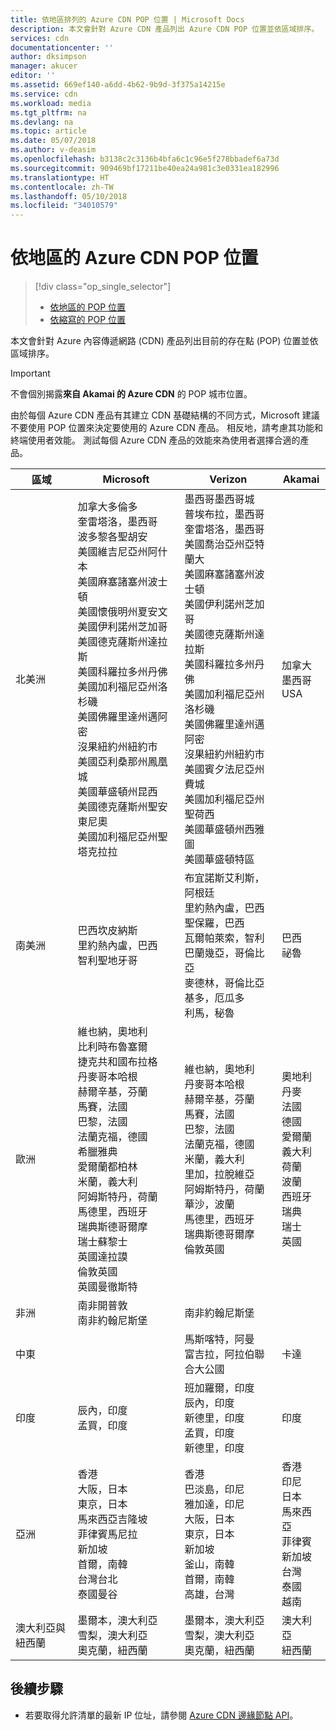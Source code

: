 ```yaml
---
title: 依地區排列的 Azure CDN POP 位置 | Microsoft Docs
description: 本文會針對 Azure CDN 產品列出 Azure CDN POP 位置並依區域排序。
services: cdn
documentationcenter: ''
author: dksimpson
manager: akucer
editor: ''
ms.assetid: 669ef140-a6dd-4b62-9b9d-3f375a14215e
ms.service: cdn
ms.workload: media
ms.tgt_pltfrm: na
ms.devlang: na
ms.topic: article
ms.date: 05/07/2018
ms.author: v-deasim
ms.openlocfilehash: b3138c2c3136b4bfa6c1c96e5f278bbadef6a73d
ms.sourcegitcommit: 909469bf17211be40ea24a981c3e0331ea182996
ms.translationtype: HT
ms.contentlocale: zh-TW
ms.lasthandoff: 05/10/2018
ms.locfileid: "34010579"
---
```

# <a name="azure-cdn-pop-locations-by-region"></a>依地區的 Azure CDN POP 位置
> [!div class="op_single_selector"]
> * [依地區的 POP 位置](cdn-pop-locations.md)
> * [依縮寫的 POP 位置](cdn-pop-abbreviations.md)
> 


本文會針對 Azure 內容傳遞網路 (CDN) 產品列出目前的存在點 (POP) 位置並依區域排序。

> [!IMPORTANT]
> 不會個別揭露**來自 Akamai 的 Azure CDN** 的 POP 城市位置。  
> 
> 由於每個 Azure CDN 產品有其建立 CDN 基礎結構的不同方式，Microsoft 建議不要使用 POP 位置來決定要使用的 Azure CDN 產品。 相反地，請考慮其功能和終端使用者效能。 測試每個 Azure CDN 產品的效能來為使用者選擇合適的產品。 
> 

| 區域 | Microsoft | Verizon | Akamai |
| --- | --- | --- | --- |
| 北美洲 | 加拿大多倫多<br />奎雷塔洛，墨西哥<br />波多黎各聖胡安<br />美國維吉尼亞州阿什本<br />美國麻塞諸塞州波士頓<br />美國懷俄明州夏安文<br />美國伊利諾州芝加哥<br /> 美國德克薩斯州達拉斯<br />美國科羅拉多州丹佛<br />美國加利福尼亞州洛杉磯<br />美國佛羅里達州邁阿密<br />沒果紐約州紐約市<br />美國亞利桑那州鳳凰城<br />美國華盛頓州昆西<br />美國德克薩斯州聖安東尼奧<br />美國加利福尼亞州聖塔克拉拉<br />| 墨西哥墨西哥城<br />普埃布拉，墨西哥<br />奎雷塔洛，墨西哥<br />美國喬治亞州亞特蘭大<br />美國麻塞諸塞州波士頓<br />美國伊利諾州芝加哥<br />美國德克薩斯州達拉斯<br />美國科羅拉多州丹佛<br />美國加利福尼亞州洛杉磯<br />美國佛羅里達州邁阿密<br />沒果紐約州紐約市<br />美國賓夕法尼亞州費城<br />美國加利福尼亞州聖荷西<br />美國華盛頓州西雅圖<br />美國華盛頓特區 | 加拿大<br />墨西哥<br />USA |
| 南美洲 | 巴西坎皮納斯<br />里約熱內盧，巴西<br />智利聖地牙哥 | 布宜諾斯艾利斯，阿根廷<br />里約熱內盧，巴西<br />聖保羅，巴西<br />瓦爾帕萊索，智利<br />巴蘭幾亞，哥倫比亞<br />麥德林，哥倫比亞<br />基多，厄瓜多<br />利馬，秘魯 | 巴西<br />祕魯 |
| 歐洲 | 維也納，奧地利<br />比利時布魯塞爾<br />捷克共和國布拉格<br />丹麥哥本哈根<br /> 赫爾辛基，芬蘭<br />馬賽，法國<br />巴黎，法國<br />法蘭克福，德國<br />希臘雅典<br />愛爾蘭都柏林<br />米蘭，義大利<br />阿姆斯特丹，荷蘭<br />馬德里，西班牙<br />瑞典斯德哥爾摩<br />瑞士蘇黎士<br />英國達拉謨<br />倫敦英國<br />英國曼徹斯特 | 維也納，奧地利<br />丹麥哥本哈根<br />赫爾辛基，芬蘭<br />馬賽，法國<br />巴黎，法國<br />法蘭克福，德國<br />米蘭，義大利<br />里加，拉脫維亞<br />阿姆斯特丹，荷蘭<br />華沙，波蘭<br />馬德里，西班牙<br />瑞典斯德哥爾摩<br />倫敦英國 | 奧地利<br />丹麥<br />法國<br />德國<br />愛爾蘭<br />義大利<br />荷蘭<br />波蘭<br />西班牙<br />瑞典<br />瑞士<br />英國 |
| 非洲 | 南非開普敦<br />南非約翰尼斯堡 | 南非約翰尼斯堡 | |
| 中東 | | 馬斯喀特，阿曼<br />富吉拉，阿拉伯聯合大公國 | 卡達 |
| 印度 | 辰內，印度<br />孟買，印度 | 班加羅爾，印度<br />辰內，印度<br />新德里，印度<br />孟買，印度<br />新德里，印度<br /> | 印度 |
| 亞洲 | 香港<br />大阪，日本<br />東京，日本<br />馬來西亞吉隆坡<br />菲律賓馬尼拉<br />新加坡<br />首爾，南韓<br />台灣台北<br />泰國曼谷 | 香港<br />巴淡島，印尼<br />雅加達，印尼<br />大阪，日本<br />東京，日本<br />新加坡<br />釜山，南韓<br />首爾，南韓<br />高雄，台灣 | 香港<br />印尼<br />日本<br />馬來西亞<br />菲律賓<br />新加坡<br />台灣<br />泰國<br />越南 |
| 澳大利亞與紐西蘭 | 墨爾本，澳大利亞<br />雪梨，澳大利亞<br />奧克蘭，紐西蘭 | 墨爾本，澳大利亞<br />雪梨，澳大利亞<br />奧克蘭，紐西蘭 | 澳大利亞<br />紐西蘭 |


## <a name="next-steps"></a>後續步驟
* 若要取得允許清單的最新 IP 位址，請參閱 [Azure CDN 邊緣節點 API](https://docs.microsoft.com/rest/api/cdn/edgenodes)。

